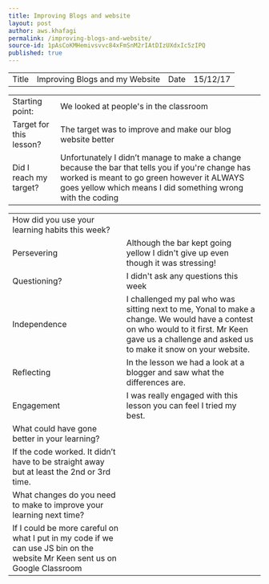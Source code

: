 ```yaml
---
title: Improving Blogs and website
layout: post
author: aws.khafagi
permalink: /improving-blogs-and-website/
source-id: 1pAsCoKMHemivsvvc84xFmSnM2rIAtDIzUXdxIc5zIPQ
published: true
---
```

<table>
  <tr>
    <td>Title</td>
    <td>Improving Blogs and my Website</td>
    <td>Date</td>
    <td>15/12/17</td>
  </tr>
</table>


<table>
  <tr>
    <td>Starting point:</td>
    <td>We looked at people's in the classroom</td>
  </tr>
  <tr>
    <td>Target for this lesson?</td>
    <td>The target was to improve and make our blog website better</td>
  </tr>
  <tr>
    <td>Did I reach my target? </td>
    <td>Unfortunately I didn’t manage to make a change because the bar that tells you if you're change has worked is meant to go green however it ALWAYS goes yellow which means I did something wrong with the coding  </td>
  </tr>
</table>


<table>
  <tr>
    <td>How did you use your learning habits this week?</td>
    <td></td>
  </tr>
  <tr>
    <td>Persevering</td>
    <td>Although the bar kept going yellow I didn't give up even though it was stressing!</td>
  </tr>
  <tr>
    <td>Questioning?</td>
    <td>I didn't ask any questions this week</td>
  </tr>
  <tr>
    <td>Independence</td>
    <td>I challenged my pal who was sitting next to me, Yonal to make a change. We would have a contest on who would to it first. Mr Keen gave us a challenge and asked us to make it snow on your website.</td>
  </tr>
  <tr>
    <td>Reflecting</td>
    <td>In the lesson we had a look at a blogger and saw what the differences are. </td>
  </tr>
  <tr>
    <td>Engagement</td>
    <td>I was really engaged with this lesson you can feel I tried my best.</td>
  </tr>
  <tr>
    <td>What could have gone better in your learning?</td>
    <td></td>
  </tr>
  <tr>
    <td>If the code worked. It didn’t have to be straight away but at least the 2nd or 3rd time.</td>
    <td></td>
  </tr>
  <tr>
    <td>What changes do you need to make to improve your learning next time?</td>
    <td></td>
  </tr>
  <tr>
    <td>If I could be more careful on what I put in my code if we can use JS bin on the website Mr Keen sent us on Google Classroom</td>
    <td></td>
  </tr>
</table>


